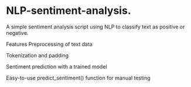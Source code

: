 # NLP-sentiment-analysis.
A simple sentiment analysis script using NLP to classify text as positive or negative.

Features
Preprocessing of text data

Tokenization and padding

Sentiment prediction with a trained model

Easy-to-use predict_sentiment() function for manual testing
